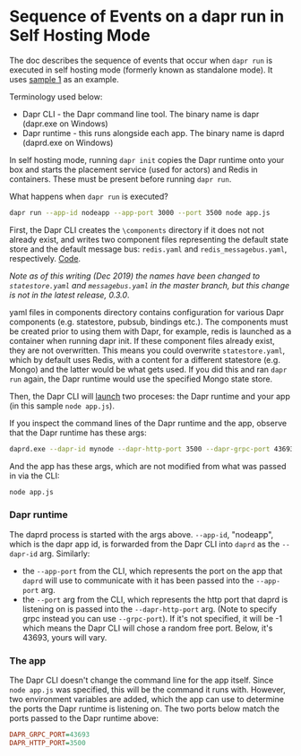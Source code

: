 # Sequence of Events on a dapr run in Self Hosting Mode

The doc describes the sequence of events that occur when `dapr run` is executed in self hosting mode (formerly known as standalone mode).  It uses [sample 1](https://github.com/dapr/samples/tree/master/1.hello-world) as an example.

Terminology used below:

- Dapr CLI - the Dapr command line tool.  The binary name is dapr (dapr.exe on Windows)
- Dapr runtime - this runs alongside each app.  The binary name is daprd (daprd.exe on Windows)

In self hosting mode, running `dapr init` copies the Dapr runtime onto your box and starts the placement service (used for actors) and Redis in containers.  These must be present before running `dapr run`.

What happens when `dapr run` is executed?  

```bash
dapr run --app-id nodeapp --app-port 3000 --port 3500 node app.js
```

First, the Dapr CLI creates the `\components` directory if it does not not already exist, and writes two component files representing the default state store and the default message bus: `redis.yaml` and `redis_messagebus.yaml`, respectively.  [Code](https://github.com/dapr/cli/blob/d585612185a4a525c05fb62b86e288ccad510006/pkg/standalone/run.go#L254-L288).

*Note as of this writing (Dec 2019) the names have been changed to `statestore.yaml` and `messagebus.yaml` in the master branch, but this change is not in the latest release, 0.3.0*.  

yaml files in components directory contains configuration for various Dapr components (e.g. statestore, pubsub, bindings etc.). The components must be created prior to using them with Dapr, for example, redis is launched as a container when running dapr init. If these component files already exist, they are not overwritten.  This means you could overwrite `statestore.yaml`, which by default uses Redis, with a content for a different statestore (e.g. Mongo) and the latter would be what gets used.  If you did this and ran `dapr run` again, the Dapr runtime would use the specified Mongo state store.

Then, the Dapr CLI will [launch](https://github.com/dapr/cli/blob/d585612185a4a525c05fb62b86e288ccad510006/pkg/standalone/run.go#L290) two proceses: the Dapr runtime and your app (in this sample `node app.js`). 

If you inspect the command lines of the Dapr runtime and the app, observe that the Dapr runtime has these args:

```bash
daprd.exe --dapr-id mynode --dapr-http-port 3500 --dapr-grpc-port 43693 --log-level info --max-concurrency -1 --protocol http --app-port 3000 --placement-address localhost:50005
```

And the app has these args, which are not modified from what was passed in via the CLI:

```bash
node app.js
```

### Dapr runtime

The daprd process is started with the args above.  `--app-id`, "nodeapp", which is the dapr app id, is forwarded from the Dapr CLI into `daprd` as the `--dapr-id` arg.  Similarly:

- the `--app-port` from the CLI, which represents the port on the app that `daprd` will use to communicate with it has been passed into the `--app-port` arg.  
- the `--port` arg  from the CLI, which represents the http port that daprd is listening on is passed into the `--dapr-http-port` arg.  (Note to specify grpc instead you can use `--grpc-port`).  If it's not specified, it will be -1 which means the Dapr CLI will chose a random free port.  Below, it's 43693, yours will vary.

### The app

The Dapr CLI doesn't change the command line for the app itself.  Since `node app.js` was specified, this will be the command it runs with.  However, two environment variables are added, which the app can use to determine the ports the Dapr runtime is listening on.
The two ports below match the ports passed to the Dapr runtime above:

```ini
DAPR_GRPC_PORT=43693
DAPR_HTTP_PORT=3500
```
